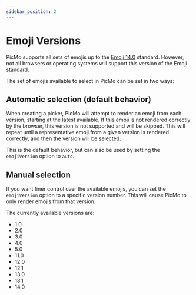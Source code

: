 ```yaml
---
sidebar_position: 2
---
```


# Emoji Versions

PicMo supports all sets of emojis up to the [Emoji 14.0](http://unicode.org/versions/Unicode14.0.0/) standard. However, not all browsers or operating systems will support this version of the Emoji standard.

The set of emojis available to select in PicMo can be set in two ways:

## Automatic selection (default behavior)

When creating a picker, PicMo will attempt to render an emoji from each version, starting at the latest available. If this emoji is not rendered correctly by the browser, this version is not supported and will be skipped. This will repeat until a representative emoji from a given version is rendered correctly, and then the version will be selected.

This is the default behavior, but can also be used by setting the `emojiVersion` option to `auto`.

## Manual selection

If you want finer control over the available emojis, you can set the `emojiVersion` option to a specific version number. This will cause PicMo to only render emojis from that version.

The currently available versions are:

- 1.0
- 2.0
- 3.0
- 4.0
- 5.0
- 11.0
- 12.0
- 12.1
- 13.0
- 13.1
- 14.0
